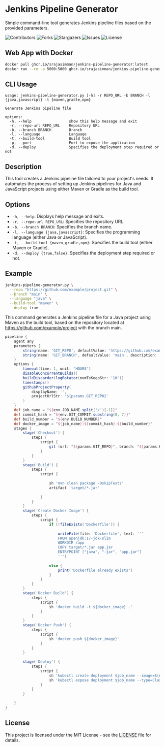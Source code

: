 # Jenkins Pipeline Generator
Simple command-line tool generates Jenkins pipeline files based on the provided parameters.

![Contributors](https://img.shields.io/github/contributors/srajasimman/jenkins-pipeline-generator?color=dark-green) ![Forks](https://img.shields.io/github/forks/srajasimman/jenkins-pipeline-generator?style=social) ![Stargazers](https://img.shields.io/github/stars/srajasimman/jenkins-pipeline-generator?style=social) ![Issues](https://img.shields.io/github/issues/srajasimman/jenkins-pipeline-generator) ![License](https://img.shields.io/github/license/srajasimman/jenkins-pipeline-generator) 

## Web App with Docker
```sh
docker pull ghcr.io/srajasimman/jenkins-pipeline-generator:latest
docker run --rm -p 5000:5000 ghcr.io/srajasimman/jenkins-pipeline-generator:latest
```

## CLI Usage
```
usage: jenkins-pipeline-generator.py [-h] -r REPO_URL -b BRANCH -l {java,javascript} -t {maven,gradle,npm}

Generate Jenkins pipeline file

options:
  -h, --help                 show this help message and exit
  -r, --repo-url REPO_URL    Repository URL
  -b, --branch BRANCH        Branch
  -l, --language             Language
  -t, --build-tool           Build tool
  -p, --port                 Port to expose the application
  -d, --deploy               Specifies the deployment step required or not
```
## Description
This tool creates a Jenkins pipeline file tailored to your project's needs. It automates the process of setting up Jenkins pipelines for Java and JavaScript projects using either Maven or Gradle as the build tool.

## Options
- `-h, --help`: Displays help message and exits.
- `-r, --repo-url REPO_URL`: Specifies the repository URL.
- `-b, --branch BRANCH`: Specifies the branch name.
- `-l, --language {java,javascript}`: Specifies the programming language (either Java or JavaScript).
- `-t, --build-tool {maven,gradle,npm}`: Specifies the build tool (either Maven or Gradle).
- `-d, --deploy {true,false}`: Specifies the deployment step required or not.

## Example
```sh
jenkins-pipeline-generator.py \
  --repo "https://github.com/example/project.git" \
  --branch "main" \
  --language "java" \
  --build-tool "maven" \
  --deploy true
```
This command generates a Jenkins pipeline file for a Java project using Maven as the build tool, based on the repository located at https://github.com/example/project with the branch main.

```groovy
pipeline {
    agent any
    parameters {
        string(name: 'GIT_REPO', defaultValue: 'https://github.com/example/project.git', description: 'Git Repository URL')
        string(name: 'GIT_BRANCH', defaultValue: 'main', description: 'Branch to build')
    }
    options {
        timeout(time: 1, unit: 'HOURS')
        disableConcurrentBuilds()
        buildDiscarder(logRotator(numToKeepStr: '10'))
        timestamps()
        githubProjectProperty(
            displayName: '',
            projectUrlStr: '${params.GIT_REPO}'
        )
    }
    def job_name = "${env.JOB_NAME.split('/')[-1]}"
    def commit_hash = "${env.GIT_COMMIT.substring(0, 7)}"
    def build_number = "${env.BUILD_NUMBER}"
    def docker_image = "${job_name}:${commit_hash}-${build_number}"
    stages {
        stage('Checkout') {
            steps {
                script {
                    git (url: "${params.GIT_REPO}", branch: "${params.GIT_BRANCH}")
                }
            }
        }
        stage('Build') {
            steps {
                script {
                    
                    sh 'mvn clean package -DskipTests'
                    artifact 'target/*.jar'
                    
                }
            }
        }
        stage('Create Docker Image') {
            steps {
                script {
                    if (!fileExists('Dockerfile')) {
                        
                        writeFile(file: 'Dockerfile', text: '''
                        FROM openjdk:17-jdk-slim
                        WORKDIR /app
                        COPY target/*.jar app.jar
                        ENTRYPOINT ["java", "-jar", "app.jar"]
                        ''')
                        
                    else {
                        print('Dockerfile already exists')
                    }
                }
            }
        }
        stage('Docker Build') {
            steps {
                script {
                    sh 'docker build -t ${docker_image} .'
                }
            }
        }
        stage('Docker Push') {
            steps {
                script {
                    sh 'docker push ${docker_image}'
                }
            }
        }
        
        stage('Deploy') {
            steps {
                script {
                    sh 'kubectl create deployment $job_name --image=${docker_image}'
                    sh 'kubectl expose deployment $job_name --type=ClusterIP --port=8080'
                }
            }
        }
        
    }
}

```

## License
This project is licensed under the MIT License - see the [LICENSE](./LICENSE) file for details.
